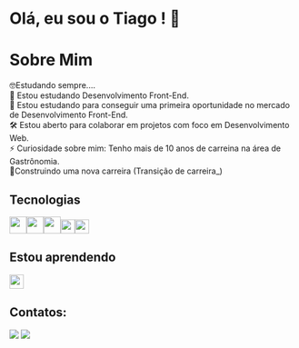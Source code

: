 # Olá, eu sou o Tiago !  👋
# Sobre Mim
🤓Estudando sempre....<br>
🌱 Estou estudando Desenvolvimento Front-End.<br>
🔭 Estou estudando para conseguir uma primeira oportunidade no mercado de Desenvolvimento Front-End.<br>
🛠️ Estou aberto para colaborar em projetos com foco em Desenvolvimento Web.<br>
⚡ Curiosidade sobre mim: Tenho mais de 10 anos de carreina na área de Gastrônomia.<br>
🚧Construindo uma nova carreira (Transição de carreira_)<br>
 
## Tecnologias

<img src="https://cdn.jsdelivr.net/gh/devicons/devicon@latest/icons/html5/html5-original-wordmark.svg" width="30" height="30"/><img src="https://cdn.jsdelivr.net/gh/devicons/devicon@latest/icons/css3/css3-original-wordmark.svg" width="30" height="30"/><img src="https://cdn.jsdelivr.net/gh/devicons/devicon@latest/icons/bootstrap/bootstrap-original.svg" width="30" height="30" /><img src="https://cdn.jsdelivr.net/gh/devicons/devicon@latest/icons/tailwindcss/tailwindcss-original.svg" width="25" height="25" /><img src="https://cdn.jsdelivr.net/gh/devicons/devicon@latest/icons/javascript/javascript-original.svg" width="25" height="25"/>
<br>
## Estou aprendendo

<img src="https://cdn.jsdelivr.net/gh/devicons/devicon@latest/icons/react/react-original.svg" width="25" height="25" />
<br>


## Contatos:
<div>
<a href = "mailto:tnleopoldo.dev@gmail.com"><img loading="lazy" src="https://img.shields.io/badge/Gmail-D14836?style=for-the-badge&logo=gmail&logoColor=white" target="_blank"></a>
<a href="https://www.linkedin.com/in/tiagoleopoldo" target="_blank"><img loading="lazy" src="https://img.shields.io/badge/-LinkedIn-%230077B5?style=for-the-badge&logo=linkedin&logoColor=white" target="_blank"></a>   
</div>





